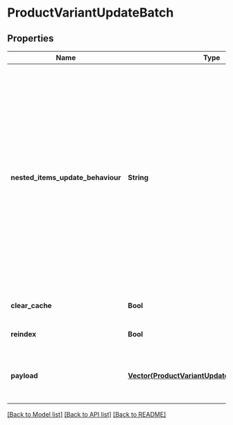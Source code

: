 # ProductVariantUpdateBatch


## Properties
Name | Type | Description | Notes
------------ | ------------- | ------------- | -------------
**nested_items_update_behaviour** | **String** |  Determines how updates to nested items should be handled.&lt;hr&gt;&lt;div style&#x3D;\&quot;font-style:normal\&quot;&gt;  Values description:  &lt;div style&#x3D;\&quot;margin-left: 2%; padding-top: 2%\&quot;&gt;    &lt;div style&#x3D;\&quot;font-size:85%\&quot;&gt;      &lt;b&gt;  replace&lt;/b&gt;: This option indicates that the nested items should be completely replaced with the new data provided. &lt;/br&gt;      &lt;b&gt;  merge&lt;/b&gt;: With this option, updates to nested items are merged with the existing data. &lt;/br&gt;    &lt;/div&gt;  &lt;/div&gt;&lt;/div&gt; | [optional] [default to "replace"]
**clear_cache** | **Bool** |  | [optional] [default to false]
**reindex** | **Bool** |  | [optional] [default to false]
**payload** | [**Vector{ProductVariantUpdateBatchPayloadInner}**](ProductVariantUpdateBatchPayloadInner.md) | Contains an array of product objects. The list of properties may vary depending on the specific platform. | [default to nothing]


[[Back to Model list]](../README.md#models) [[Back to API list]](../README.md#api-endpoints) [[Back to README]](../README.md)


